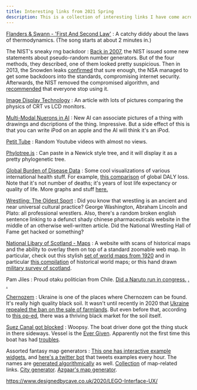 ```yaml
---
title: Interesting links from 2021 Spring
description: This is a collection of interesting links I have come across during the early parts of 2021. The links are things I think might be worth sharing with other people. Some are interesting. Some are useful. Some are just strange.
---
```



[Flanders & Swann - 'First And Second Law'](https://www.youtube.com/watch?v=VnbiVw_1FNs)
: A catchy diddy about the laws of thermodynamics. (The song starts at about 2 minutes in.)


The NIST's sneaky rng backdoor
: [Back in 2007](https://archive.is/20120919094854/http://www.wired.com/politics/security/commentary/securitymatters/2007/11/securitymatters_1115), the NIST issued some new statements about pseudo-random number generators. But of the four methods, they described, one of them looked pretty suspicious. Then in 2013, the Snowden leaks [confirmed](https://web.archive.org/web/20130910030443/http://fcw.com/Articles/2013/09/06/NSA-NIST-standards.aspx) that sure enough, the NSA managed to get some backdoors into the standards, compromising internet security. Afterwards, the NIST removed the compromised algorithm, and [recommended](https://web.archive.org/web/20160829031025/http://www.nist.gov/itl/csd/sp800-90-042114.cfm) that everyone stop using it.


[Image Display Technology](http://www.marcelpatek.com/LCD.html)
: An article with lots of pictures comparing the physics of CRT vs LCD monitors.


[Multi-Modal Nuerons in AI](https://openai.com/blog/multimodal-neurons/)
: New AI can associate pictures of a thing with drawings and dscriptions of the thing. Impressive. But a side effect of this is that you can write iPod on an apple and the AI will think it's an iPod.


[Petit Tube](https://petittube.com/)
: Random Youtube videos with almost no views.

[Phylotree.js](http://phylotree.hyphy.org/)
: Can paste in a Newick style tree, and it will display it as a pretty phylogenetic tree.


[Global Burden of Disease Data](http://ghdx.healthdata.org/gbd-2017/code)
: Some cool visualizations of various international health stuff. For example, [this comparison](https://gbd2017.healthdata.org/gbd-compare/) of global DALY loss. Note that it's not number of deaths; it's years of lost life expectancy or quality of life. More graphs and stuff [here.](http://www.healthdata.org/gbd/data-visualizations)


[Wrestling: The Oldest Sport](https://nwhof.org/stillwater/resources-library/history/the-oldest-sport/)
: Did you know that wrestling is an ancient and near universal cultural practice? George Washington, Abraham Lincoln and Plato: all professional wrestlers. Also, there's a random broken english sentence linking to a defunct shady chinese pharmaceuticals website in the middle of an otherwise well-written article. Did the National Wrestling Hall of Fame get hacked or something?


[National Libary of Scotland - Maps](https://maps.nls.uk/index.html)
: A website with scans of historical maps and the ability to overlay them on top of a standard zoomable web map. In particular, check out this stylish [set of world maps from 1920](https://maps.nls.uk/atlas/times-survey/index.html) and in particular [this compilation](https://maps.nls.uk/view/101105572) of historical world maps; or this hand drawn [military survey of scotland](https://maps.nls.uk/geo/roy/#zoom=7.232851306515763&lat=57.3230&lon=-4.7536&layers=roy-highlands).


Pam Jiles
: Proud otaku politician from Chile. [Did a Naruto run in congress.](https://www.youtube.com/watch?v=PN8e77oJUyM) [.](https://twitter.com/PamJiles) [.](https://twitter.com/PopulismUpdates/status/1374135225920331777)


[Chernozem](https://en.wikipedia.org/wiki/Chernozem)
: Ukraine is one of the places where Chernozem can be found. It's really high quality black soil. It wasn't until recently in 2020 that [Ukraine repealed the ban on the sale of farmlands](https://www.euronews.com/2020/03/31/ukraine-lifts-ban-on-sale-of-farmland-in-bid-to-receive-international-funds
). But even before that, according to [this op-ed](https://www.kyivpost.com/article/opinion/op-ed/black-market-for-rich-black-earth-116610.html), there was a thriving black market for the soil itself.


[Suez Canal got blocked](https://twitter.com/jsrailton/status/1374438210315513864)
: Woopsy. The boat driver done got the thing stuck in there sideways. Vessel is the [Ever Given](https://www.vesselfinder.com/vessels/EVER-GIVEN-IMO-9811000-MMSI-353136000). Apparently not the first time this boat has had [troubles](https://en.wikipedia.org/wiki/Ever_Given).



Assorted fantasy map generators
: [This one has interactive example widgets,](http://mewo2.com/notes/terrain/) and [here's a twitter bot](https://twitter.com/unchartedatlas) that tweets examples every hour. The names are [generated algorithmically](http://mewo2.com/notes/naming-language/) as well. [Collection](https://olinkirk.land/realms/resources.html) of map-related links. [City generator](https://watabou.itch.io/medieval-fantasy-city-generator). [Azgaar's map generator](https://azgaar.github.io/Fantasy-Map-Generator/).












https://www.designedbycave.co.uk/2020/LEGO-Interface-UX/
